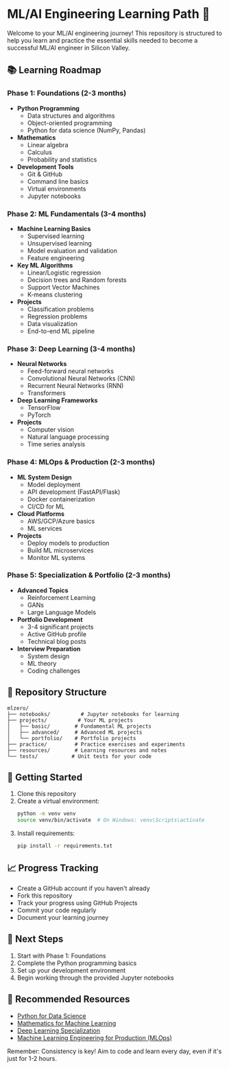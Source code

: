 # ML/AI Engineering Learning Path 🚀

Welcome to your ML/AI engineering journey! This repository is structured to help you learn and practice the essential skills needed to become a successful ML/AI engineer in Silicon Valley.

## 📚 Learning Roadmap

### Phase 1: Foundations (2-3 months)
- **Python Programming**
  - Data structures and algorithms
  - Object-oriented programming
  - Python for data science (NumPy, Pandas)
- **Mathematics**
  - Linear algebra
  - Calculus
  - Probability and statistics
- **Development Tools**
  - Git & GitHub
  - Command line basics
  - Virtual environments
  - Jupyter notebooks

### Phase 2: ML Fundamentals (3-4 months)
- **Machine Learning Basics**
  - Supervised learning
  - Unsupervised learning
  - Model evaluation and validation
  - Feature engineering
- **Key ML Algorithms**
  - Linear/Logistic regression
  - Decision trees and Random forests
  - Support Vector Machines
  - K-means clustering
- **Projects**
  - Classification problems
  - Regression problems
  - Data visualization
  - End-to-end ML pipeline

### Phase 3: Deep Learning (3-4 months)
- **Neural Networks**
  - Feed-forward neural networks
  - Convolutional Neural Networks (CNN)
  - Recurrent Neural Networks (RNN)
  - Transformers
- **Deep Learning Frameworks**
  - TensorFlow
  - PyTorch
- **Projects**
  - Computer vision
  - Natural language processing
  - Time series analysis

### Phase 4: MLOps & Production (2-3 months)
- **ML System Design**
  - Model deployment
  - API development (FastAPI/Flask)
  - Docker containerization
  - CI/CD for ML
- **Cloud Platforms**
  - AWS/GCP/Azure basics
  - ML services
- **Projects**
  - Deploy models to production
  - Build ML microservices
  - Monitor ML systems

### Phase 5: Specialization & Portfolio (2-3 months)
- **Advanced Topics**
  - Reinforcement Learning
  - GANs
  - Large Language Models
- **Portfolio Development**
  - 3-4 significant projects
  - Active GitHub profile
  - Technical blog posts
- **Interview Preparation**
  - System design
  - ML theory
  - Coding challenges

## 📂 Repository Structure
```
mlzero/
├── notebooks/          # Jupyter notebooks for learning
├── projects/          # Your ML projects
│   ├── basic/        # Fundamental ML projects
│   ├── advanced/     # Advanced ML projects
│   └── portfolio/    # Portfolio projects
├── practice/         # Practice exercises and experiments
├── resources/        # Learning resources and notes
└── tests/           # Unit tests for your code
```

## 🚀 Getting Started

1. Clone this repository
2. Create a virtual environment:
   ```bash
   python -m venv venv
   source venv/bin/activate  # On Windows: venv\Scripts\activate
   ```
3. Install requirements:
   ```bash
   pip install -r requirements.txt
   ```

## 📈 Progress Tracking

- Create a GitHub account if you haven't already
- Fork this repository
- Track your progress using GitHub Projects
- Commit your code regularly
- Document your learning journey

## 🎯 Next Steps

1. Start with Phase 1: Foundations
2. Complete the Python programming basics
3. Set up your development environment
4. Begin working through the provided Jupyter notebooks

## 🔗 Recommended Resources

- [Python for Data Science](https://www.coursera.org/learn/python-for-applied-data-science-ai)
- [Mathematics for Machine Learning](https://www.coursera.org/specializations/mathematics-machine-learning)
- [Deep Learning Specialization](https://www.coursera.org/specializations/deep-learning)
- [Machine Learning Engineering for Production (MLOps)](https://www.coursera.org/specializations/machine-learning-engineering-for-production-mlops)

Remember: Consistency is key! Aim to code and learn every day, even if it's just for 1-2 hours.
